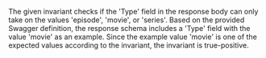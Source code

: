 The given invariant checks if the 'Type' field in the response body can only take on the values 'episode', 'movie', or 'series'. Based on the provided Swagger definition, the response schema includes a 'Type' field with the value 'movie' as an example. Since the example value 'movie' is one of the expected values according to the invariant, the invariant is true-positive.
